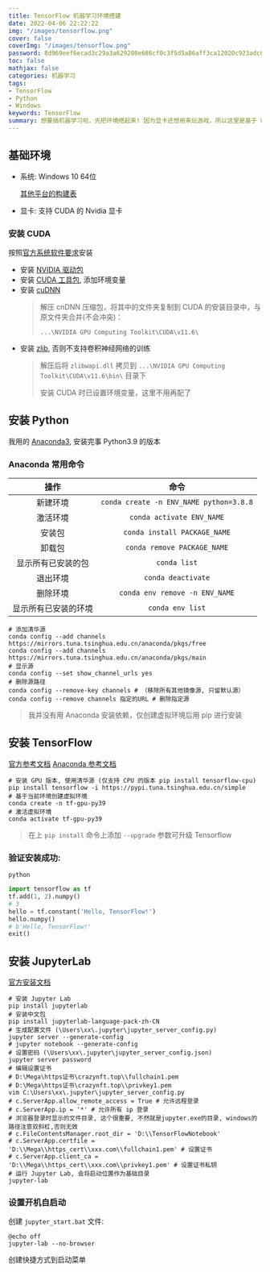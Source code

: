 ```yaml
---
title: TensorFlow 机器学习环境搭建
date: 2022-04-06 22:22:22
img: "/images/tensorflow.png"
cover: false
coverImg: "/images/tensorflow.png"
password: 8d969eef6ecad3c29a3a629280e686cf0c3f5d5a86aff3ca12020c923adc6c92
toc: false
mathjax: false
categories: 机器学习
tags:
- TensorFlow
- Python
- Windows
keywords: TensorFlow
summary: 想要搞机器学习啦，先把环境搭起来! 因为显卡还想用来玩游戏，所以这里是基于 Windows 搭建哒！
---
```


## 基础环境

- 系统: Windows 10 64位

  [其他平台的构建表](https://github.com/tensorflow/build#community-supported-tensorflow-builds)
- 显卡: 支持 CUDA 的 Nvidia 显卡

### 安装 CUDA

按照[官方系统软件要求](https://www.tensorflow.org/install/gpu#software_requirements)安装

- 安装 [NVIDIA 驱动包](https://www.nvidia.com/drivers)
- 安装 [CUDA 工具包](https://developer.nvidia.com/cuda-toolkit-archive), 添加环境变量
- 安装 [cuDNN](https://developer.nvidia.com/rdp/cudnn-archive)
  > 解压 cnDNN 压缩包，将其中的文件夹复制到 CUDA 的安装目录中，与原文件夹合并(不会冲突)：
  >
  > `...\NVIDIA GPU Computing Toolkit\CUDA\v11.6\`
- 安装 [zlib](https://docs.nvidia.com/deeplearning/cudnn/install-guide/index.html#install-zlib-windows), 否则不支持卷积神经网络的训练
  > 解压后将 `zlibwapi.dll` 拷贝到 `...\NVIDIA GPU Computing Toolkit\CUDA\v11.6\bin\` 目录下
  > 
  > 安装 CUDA 时已设置环境变量，这里不用再配了

## 安装 Python

我用的 [Anaconda3](https://repo.anaconda.com), 安装完事 Python3.9 的版本

### Anaconda 常用命令

|     操作     |                   命令                    |
|:----------:|:---------------------------------------:|
|    新建环境    | `conda create -n ENV_NAME python=3.8.8` |
|    激活环境    |        `conda activate ENV_NAME`        |
|    安装包     |      `conda install PACKAGE_NAME`       |
|    卸载包     |       `conda remove PACKAGE_NAME`       |
| 显示所有已安装的包  |              `conda list`               |
|    退出环境    |           `conda deactivate`            |
|    删除环境    |     `conda env remove -n ENV_NAME`      |
| 显示所有已安装的环境 |            `conda env list`             |

```shell
# 添加清华源
conda config --add channels https://mirrors.tuna.tsinghua.edu.cn/anaconda/pkgs/free
conda config --add channels https://mirrors.tuna.tsinghua.edu.cn/anaconda/pkgs/main
# 显示源
conda config --set show_channel_urls yes
# 删除源路径
conda config --remove-key channels # （移除所有其他镜像源, 只留默认源）
conda config --remove channels 指定的URL # 删除指定源
```

> 我并没有用 Anaconda 安装依赖，仅创建虚拟环境后用 pip 进行安装

## 安装 TensorFlow

[官方参考文档](https://github.com/tensorflow/tensorflow#install)
[Anaconda 参考文档](https://docs.anaconda.com/anaconda/user-guide/tasks/tensorflow/)

```shell
# 安装 GPU 版本, 使用清华源 (仅支持 CPU 的版本 pip install tensorflow-cpu)
pip install tensorflow -i https://pypi.tuna.tsinghua.edu.cn/simple
# 基于当前环境创建虚拟环境
conda create -n tf-gpu-py39
# 激活虚拟环境
conda activate tf-gpu-py39
```

> 在上 `pip install` 命令上添加 `--upgrade` 参数可升级 Tensorflow

### 验证安装成功:

```shell
python
```

```python
import tensorflow as tf
tf.add(1, 2).numpy()
# 3
hello = tf.constant('Hello, TensorFlow!')
hello.numpy()
# b'Hello, TensorFlow!'
exit()
```

## 安装 JupyterLab

[官方安装文档](https://jupyter.org/install)

```shell
# 安装 Jupyter Lab
pip install jupyterlab
# 安装中文包
pip install jupyterlab-language-pack-zh-CN
# 生成配置文件 (\Users\xx\.jupyter\jupyter_server_config.py)
jupyter server --generate-config
# jupyter notebook --generate-config
# 设置密码 (\Users\xx\.jupyter\jupyter_server_config.json)
jupyter server password
# 编辑设置证书 
# D:\Mega\https证书\crazynft.top\\fullchain1.pem
# D:\Mega\https证书\crazynft.top\\privkey1.pem
vim C:\Users\xx\.jupyter\jupyter_server_config.py
# c.ServerApp.allow_remote_access = True # 允许远程登录
# c.ServerApp.ip = '*' # 允许所有 ip 登录
# 浏览器登录时显示的文件目录, 这个很重要, 不然就是jupyter.exe的目录, windows的路径注意双斜杠,否则无效
# c.FileContentsManager.root_dir = 'D:\\TensorFlowNotebook'
# c.ServerApp.certfile = 'D:\\Mega\\https_cert\\xxx.com\\fullchain1.pem' # 设置证书
# c.ServerApp.client_ca = 'D:\\Mega\\https_cert\\xxx.com\\privkey1.pem' # 设置证书私钥
# 运行 Jupyter Lab, 会将启动位置作为基础目录
jupyter-lab
```

### 设置开机自启动

创建 `jupyter_start.bat` 文件:

```shell
@echo off 
jupyter-lab --no-browser
```

创建快捷方式到启动菜单